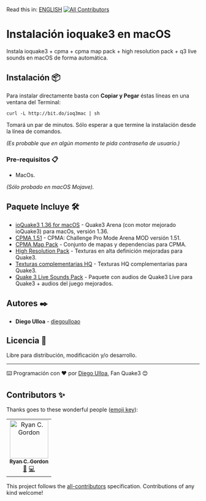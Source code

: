 Read this in: [ENGLISH](https://github.com/diegoulloao/install-ioquake3-mac/blob/master/README.en.md)
[![All Contributors](https://img.shields.io/badge/all_contributors-1-orange.svg?style=flat-square)](#contributors)

# Instalación ioquake3 en macOS

Instala ioquake3 + cpma + cpma map pack + high resolution pack + q3 live sounds en macOS de forma automática.

## Instalación 📦

Para instalar directamente basta con **Copiar y Pegar** éstas líneas en una ventana del Terminal:

```
curl -L http://bit.do/ioq3mac | sh
```

Tomará un par de minutos. Sólo esperar a que termine la instalación desde la línea de comandos.

_(Es probable que en algún momento te pida contraseña de usuario.)_

### Pre-requisitos 📋

* MacOs.

_(Sólo probado en macOS Mojave)._

## Paquete Incluye 🛠️

* [ioQuake3 1.36 for macOS](https://ioquake3.org/files/1.36/ioquake3%201.36.dmg) - Quake3 Arena (con motor mejorado ioQuake3) para macOs, versión 1.36.
* [CPMA 1.51](https://cdn.playmorepromode.com/files/cpma/cpma-1.51-nomaps.zip) - CPMA: Challenge Pro Mode Arena MOD versión 1.51.
* [CPMA Map Pack](https://cdn.playmorepromode.com/files/cpma-mappack-full.zip) - Conjunto de mapas y dependencias para CPMA.
* [High Resolution Pack](http://ioquake3.org/files/xcsv_hires.zip) - Texturas en alta definición mejoradas para Quake3.
* [Texturas complementarias HQ](https://www.dropbox.com/s/8hj5hbwyuxylc1c/pak9hqq37test20181106.pk3?dl=1) - Texturas HQ complementarias para Quake3.
* [Quake 3 Live Sounds Pack](https://www.dropbox.com/s/1m4031dnvywtlco/Quake%203%20Live%20Sounds.pk3?dl=1) - Paquete con audios de Quake3 Live para Quake3 + audios del juego mejorados.

## Autores ✒️

* **Diego Ulloa** - [diegoulloao](https://github.com/diegoulloao)

## Licencia 📄

Libre para distribución, modificación y/o desarrollo.

---

⌨️ Programación con ❤️ por [Diego Ulloa](https://github.com/diegoulloao), Fan Quake3 😊

## Contributors ✨

Thanks goes to these wonderful people ([emoji key](https://allcontributors.org/docs/en/emoji-key)):

<!-- ALL-CONTRIBUTORS-LIST:START - Do not remove or modify this section -->
<!-- prettier-ignore -->
<table>
  <tr>
    <td align="center"><a href="https://icculus.org/"><img src="https://avatars0.githubusercontent.com/u/673562?v=4" width="100px;" alt="Ryan C. Gordon"/><br /><sub><b>Ryan C. Gordon</b></sub></a><br /><a href="https://github.com/diegoulloao/ioquake3-mac-install/issues?q=author%3Arcgordon" title="Bug reports">🐛</a> <a href="https://github.com/diegoulloao/ioquake3-mac-install/commits?author=rcgordon" title="Code">💻</a></td>
  </tr>
</table>

<!-- ALL-CONTRIBUTORS-LIST:END -->

This project follows the [all-contributors](https://github.com/all-contributors/all-contributors) specification. Contributions of any kind welcome!